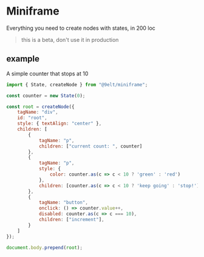 # Miniframe

Everything you need to create nodes with states, in 200 loc

> this is a beta, don't use it in production

## example

A simple counter that stops at 10

```js
import { State, createNode } from "@9elt/miniframe";

const counter = new State(0);

const root = createNode({
    tagName: "div",
    id: "root",
    style: { textAlign: "center" },
    children: [
        {
            tagName: "p",
            children: ["current count: ", counter]
        },
        {
            tagName: "p",
            style: {
                color: counter.as(c => c < 10 ? 'green' : 'red')
            },
            children: [counter.as(c => c < 10 ? 'keep going' : 'stop!')]
        },
        {
            tagName: "button",
            onclick: () => counter.value++,
            disabled: counter.as(c => c === 10),
            children: ["increment"],
        }
    ]
});

document.body.prepend(root);
```
